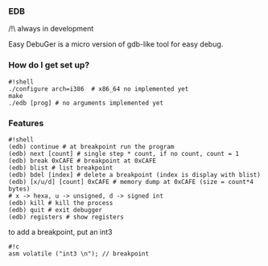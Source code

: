 ### EDB ###
/!\ always in development

Easy DebuGer is a micro version of 
gdb-like tool for easy debug.

### How do I get set up? ###


```
#!shell
./configure arch=i386  # x86_64 no implemented yet
make 
./edb [prog] # no arguments implemented yet

```



### Features ###

```
#!shell
(edb) continue # at breakpoint run the program
(edb) next [count] # single step * count, if no count, count = 1
(edb) break 0xCAFE # breakpoint at 0xCAFE
(edb) blist # list breakpoint
(edb) bdel [index] # delete a breakpoint (index is display with blist)
(edb) [x/u/d] [count] 0xCAFE # memory dump at 0xCAFE (size = count*4 bytes)
# x -> hexa, u -> unsigned, d -> signed int
(edb) kill # kill the process
(edb) quit # exit debugger
(edb) registers # show registers

```


to add a breakpoint, put an int3 


```
#!c
asm volatile ("int3 \n"); // breakpoint
```